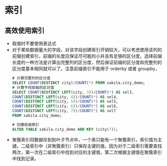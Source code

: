 # 索引

<!-- toc -->

## 高效使用索引
* 取值时不要使用表达式
* 对于某些数据量大的字段，对该字段创建索引开销较大，可以考虑使用该列的前缀创建索引，前缀的长度应保证尽可能的小并且有足够的区分度，选择前缀长度的一种方法是计算出完整列的区分度，然后保证前缀的区分度和完整列的区分度基本相同就可以了。注意前缀索引不能用于 orderby 或者 groupby，
    ```sql
    # 计算完整列的区分度
    SELECT COUNT(DISTINCT city)/COUNT(*) FROM sakila.city_demo;
    # 计算不同前缀的区分度
    SELECT COUNT(DISTINCT LEFT(city, 3))/COUNT(*) AS sel3,
    COUNT(DISTINCT LEFT(city, 4))/COUNT(*) AS sel4,
    COUNT(DISTINCT LEFT(city, 5))/COUNT(*) AS sel5,  
    COUNT(DISTINCT LEFT(city, 6))/COUNT(*) AS sel6,    
    COUNT(DISTINCT LEFT(city, 7))/COUNT(*) AS sel7    
    FROM sakila.city_demo;
    ```
    ```sql
    # 创建前缀索引
    ALTER TABLE sakila.city_demo ADD KEY (city(7));
    ```
*  聚簇索引将数据存到到叶子节点中，一个表只能有一个聚簇索引，索引值为主键。二级索引中（非聚簇索引）只保存主键的值，因为对于二级索引需要查找两次，第一次在二级索引中找到对应的主键值，第二次根据主键值在聚簇索引中找到记录。
